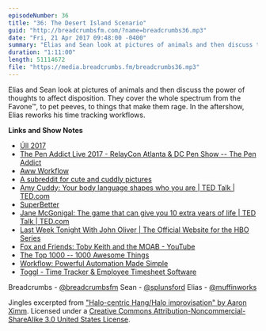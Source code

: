 ```yaml
---
episodeNumber: 36
title: "36: The Desert Island Scenario"
guid: "http://breadcrumbsfm.com/?name=breadcrumbs36.mp3"
date: "Fri, 21 Apr 2017 09:48:00 -0400"
summary: "Elias and Sean look at pictures of animals and then discuss the power of thoughts to affect disposition, covering the whole spectrum from the Favone™ to pet peeves to things that make them rage. In the aftershow, Elias reworks his time tracking workflows."
duration: "1:11:00"
length: 51114672
file: "https://media.breadcrumbs.fm/breadcrumbs36.mp3"
---
```

Elias and Sean look at pictures of animals and then discuss the power of thoughts to affect disposition. They cover the whole spectrum from the Favone™, to pet peeves, to things that make them rage. In the aftershow, Elias reworks his time tracking workflows.

**Links and Show Notes** 
- [Úll 2017](http://2017.ull.ie/)
- [ The Pen Addict Live 2017 - RelayCon Atlanta & DC Pen Show -- The Pen Addict](https://www.penaddict.com/blog/2017/1/26/the-pen-addict-live-2017-relaycon-atlanta-dc-pen-show)
- [Aww Workflow](https://workflow.is/workflows/74e82ffc9bb14784adf7d7b1127999eb)
- [A subreddit for cute and cuddly pictures](https://www.reddit.com/r/aww/)
- [ Amy Cuddy: Your body language shapes who you are | TED Talk | TED.com](https://www.ted.com/talks/amy_cuddy_your_body_language_shapes_who_you_are)
- [SuperBetter](https://www.superbetter.com/)
- [ Jane McGonigal: The game that can give you 10 extra years of life | TED Talk | TED.com](https://www.ted.com/talks/jane_mcgonigal_the_game_that_can_give_you_10_extra_years_of_life)
- [Last Week Tonight With John Oliver | The Official Website for the HBO Series](http://www.hbo.com/last-week-tonight-with-john-oliver/index.html)
- [Fox and Friends: Toby Keith and the MOAB - YouTube](https://youtu.be/SFTblmpwYDc)
- [The Top 1000 -- 1000 Awesome Things](http://1000awesomethings.com/the-top-1000/)
- [ Workflow: Powerful Automation Made Simple](https://itunes.apple.com/us/app/workflow-powerful-automation-made-simple/id915249334?mt=8&uo=4)
- [Toggl - Time Tracker & Employee Timesheet Software](https://toggl.com/)

Breadcrumbs - [@breadcrumbsfm](https://twitter.com/breadcrumbsfm) Sean - [@splunsford](https://twitter.com/splunsford) Elias - [@muffinworks](https://twitter.com/muffinworks)

Jingles excerpted from [ "Halo-centric Hang/Halo improvisation" by Aaron Ximm](http://freemusicarchive.org/music/aaron_ximm/handpans_and_the_hang/). Licensed under a [Creative Commons Attribution-Noncommercial-ShareAlike 3.0 United States License](http://creativecommons.org/licenses/by-nc-sa/3.0/us/).
